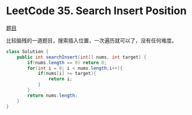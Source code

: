 # LeetCode 35. Search Insert Position

[题目](https://leetcode.com/problems/search-insert-position/submissions/)

比较脑残的一道题目，搜索插入位置，一次遍历就可以了，没有任何难度。

```java
class Solution {
    public int searchInsert(int[] nums, int target) {
        if(nums.length == 0) return 0;
        for(int i = 0; i < nums.length;i++){
            if(nums[i] >= target){
                return i;
            }
        }
        return nums.length;
    }
}
```

